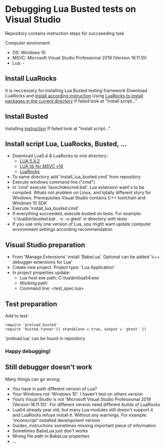 # Debugging Lua Busted tests on Visual Studio
Repository contains instruction steps for succseeding task

Computer enviroment:
- OS: Windows 10
- MSVC: Microsoft Visual Studio Professional 2019 (Version 16.11.10)
- Lua: -


## Install LuaRocks
It is neccessary for installing Lua Busted testing framework
Download LuaRocks and [install according instruction](https://github.com/luarocks/luarocks/wiki/Installation-instructions-for-Windows)
Using [LuaRocks to install packages in the current directory](https://leafo.net/guides/customizing-the-luarocks-tree.html)
If failed look at "Install script..."

## Install Busted
Installing [instruction](https://exercism.org/docs/tracks/lua/installation)
If failed look at "Install script..."

## Install script Lua, LuaRocks, Busted, ...
- Download Lua5.4 & LuaRocks to one directory:
  - [LUA 5.4.2](https://sourceforge.net/projects/luabinaries/files/5.4.2/Tools%20Executables/lua-5.4.2_Win32_bin.zip/download)
  - [LUA lib for MSVC v16](https://sourceforge.net/projects/luabinaries/files/5.4.2/Windows%20Libraries/Dynamic/lua-5.4.2_Win32_dll16_lib.zip/download)
  - [LuaRocks](https://luarocks.github.io/luarocks/releases/luarocks-3.8.0-win32.zip)
- To same directory add 'install_lua_busted.cmd' from repository
- Execute windows command line ("cmd")
- In 'cmd' execute 'launchdevcmd.bat'. Lua extension want's to be compiled. Whats not problem on Linux, and totally different story for Windows. Prerequisites Visual Studio contains C++ toolchain and Windows 10 SDK
- Execute 'install_lua_busted.cmd'
- If everything succeeded, execute busted on tests. For example: 'c:\lua\bin\busted.bat . -c -o gtest' in directory with tests
- If you use only one version of Lua, you might want update computer environment settings according recommendation

## Visual Studio preparation
- From 'Manage Extensions' install 'BabeLua'. Optional can be added 'c++ debugger extensions for Lua'
- Create new project. Project type: 'Lua Application'
- In project properties update:
  - Lua host exe path: C:\lua\bin\lua54.exe
  - Working path: <test source directory>
  - Command line: <test_spec.lua>
  
## Test preparation
Add to test:
  ```
  require 'preload_busted'
  require 'busted.runner'({ standalone = true, output = 'gtest' })
  ```
'preload.lua' can be found in repository
  
### Happy debugging!
  
## Still debugger doesn't work
Many things can go wrong:
  - You have in path different version of Lua?
  - Your Windows not 'Windows 10'. I haven't test on others version
  - Yours Visual Studio is not 'Microsoft Visual Studio Professional 2019 (Version 16.11.10)'. For different version need different builds of LuaRocks
  - Lua54 already year old, but many Lua modules still doesn't support it and LuaRocks refuse install it. Without any warnings. For example: 'moonscript' installed development  version
  - Guides, instructions sometimes missing important piece of information
  - Sometimes BabeLua just don't works
  - Wrong file path in BabeLua properties
  - ...
